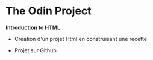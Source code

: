 # The Odin Project

**Introduction to HTML**

- Creation d'un projet Html en construisant une recette

- Projet sur Github

